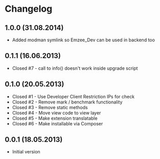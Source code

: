 Changelog
=========

1.0.0 (31.08.2014)
-----
* Added modman symlink so Emzee_Dev can be used in backend too

0.1.1 (16.06.2013)
-----
* Closed #7 - call to info() doesn't work inside upgrade script

0.1.0 (20.05.2013)
-----
* Closed #1 - Use Developer Client Restriction IPs for check
* Closed #2 - Remove mark / benchmark functionality
* Closed #3 - Remove static methods
* Closed #4 - Move view code to view layer
* Closed #5 - Make extension translatable
* Closed #6 - Make installable via Composer

0.0.1 (18.05.2013)
-----
* Initial version
